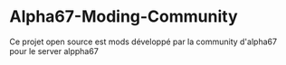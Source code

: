 # Alpha67-Moding-Community
Ce projet open source est mods développé par la community d'alpha67 pour le server alppha67
